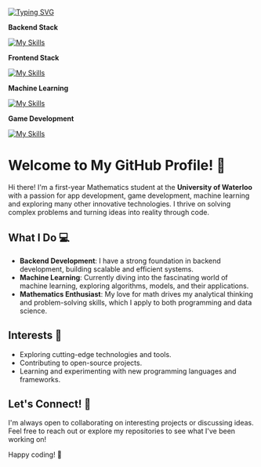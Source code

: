 [![Typing SVG](https://readme-typing-svg.demolab.com?font=Fira+Code&size=24&duration=3000&pause=1000&width=435&lines=Xiaoyang+Liu;Software+Engineering+Student;Mathematics+Student)](https://git.io/typing-svg)

****Backend Stack****

[![My Skills](https://skillicons.dev/icons?i=python,java,c,cpp,mysql)](https://skillicons.dev)

****Frontend Stack****

[![My Skills](https://skillicons.dev/icons?i=html,javascript,typescript,react,nextjs)](https://skillicons.dev)

****Machine Learning****

[![My Skills](https://skillicons.dev/icons?i=pytorch)](https://skillicons.dev)

****Game Development****

[![My Skills](https://skillicons.dev/icons?i=godot)](https://skillicons.dev)


# Welcome to My GitHub Profile! 👋

Hi there! I'm a first-year Mathematics student at the **University of Waterloo** with a passion for app development, game development, machine learning and exploring many other innovative technologies. I thrive on solving complex problems and turning ideas into reality through code. 

## What I Do 💻
- **Backend Development**: I have a strong foundation in backend development, building scalable and efficient systems.
- **Machine Learning**: Currently diving into the fascinating world of machine learning, exploring algorithms, models, and their applications.
- **Mathematics Enthusiast**: My love for math drives my analytical thinking and problem-solving skills, which I apply to both programming and data science.

## Interests 🌟
- Exploring cutting-edge technologies and tools.
- Contributing to open-source projects.
- Learning and experimenting with new programming languages and frameworks.

## Let's Connect! 🤝
I'm always open to collaborating on interesting projects or discussing ideas. Feel free to reach out or explore my repositories to see what I've been working on!

Happy coding! 🚀
